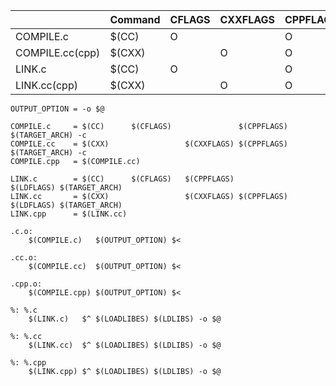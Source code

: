 |                 | Command | CFLAGS | CXXFLAGS | CPPFLAGS | LDFLAGS |
|-----------------|---------|--------|----------|----------|---------|
| COMPILE.c       |  $(CC)  |    O   |          |     O    |         |
| COMPILE.cc(cpp) |  $(CXX) |        |     O    |     O    |         |
| LINK.c          |  $(CC)  |    O   |          |     O    |    O    |
| LINK.cc(cpp)    |  $(CXX) |        |     O    |     O    |    O    |

```
OUTPUT_OPTION = -o $@

COMPILE.c     = $(CC)      $(CFLAGS)               $(CPPFLAGS)            $(TARGET_ARCH) -c
COMPILE.cc    = $(CXX)                 $(CXXFLAGS) $(CPPFLAGS)            $(TARGET_ARCH) -c
COMPILE.cpp   = $(COMPILE.cc)

LINK.c        = $(CC)      $(CFLAGS)   $(CPPFLAGS)             $(LDFLAGS) $(TARGET_ARCH)
LINK.cc       = $(CXX)                 $(CXXFLAGS) $(CPPFLAGS) $(LDFLAGS) $(TARGET_ARCH)
LINK.cpp      = $(LINK.cc)

.c.o:
	$(COMPILE.c)   $(OUTPUT_OPTION) $<

.cc.o:
	$(COMPILE.cc)  $(OUTPUT_OPTION) $<

.cpp.o:
	$(COMPILE.cpp) $(OUTPUT_OPTION) $<

%: %.c
	$(LINK.c)   $^ $(LOADLIBES) $(LDLIBS) -o $@

%: %.cc
	$(LINK.cc)  $^ $(LOADLIBES) $(LDLIBS) -o $@

%: %.cpp
	$(LINK.cpp) $^ $(LOADLIBES) $(LDLIBS) -o $@
```
